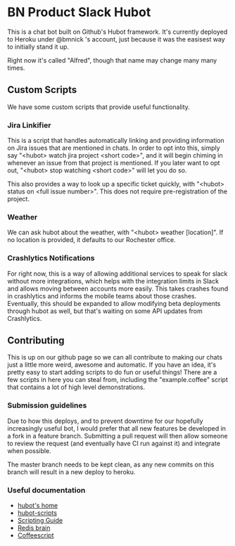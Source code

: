 # BN Product Slack Hubot

This is a chat bot built on Github's Hubot framework. It's currently deployed to Heroku under @bmnick 's account, just because it was the easisest way to initially stand it up.

Right now it's called "Alfred", though that name may change many many times.

## Custom Scripts

We have some custom scripts that provide useful functionality.

### Jira Linkifier

This is a script that handles automatically linking and providing information on Jira issues that are mentioned in chats. In order to opt into this, simply say "&lt;hubot&gt; watch jira project &lt;short code&gt;", and it will begin chiming in whenever an issue from that project is mentioned. If you later want to opt out, "&lt;hubot&gt; stop watching &lt;short code&gt;" will let you do so.

This also provides a way to look up a specific ticket quickly, with "&lt;hubot&gt; status on &lt;full issue number&gt;". This does not require pre-registration of the project.

### Weather

We can ask hubot about the weather, with "&lt;hubot&gt; weather [location]". If no location is provided, it defaults to our Rochester office.

### Crashlytics Notifications

For right now, this is a way of allowing additional services to speak for slack without more integrations, which helps with the integration limits in Slack and allows moving between accounts more easily. This takes crashes found in crashlytics and informs the mobile teams about those crashes. Eventually, this should be expanded to allow modifying beta deployments through hubot as well, but that's waiting on some API updates from Crashlytics.

## Contributing

This is up on our github page so we can all contribute to making our chats just a little more weird, awesome and automatic. If you have an idea, it's pretty easy to start adding scripts to do fun or useful things! There are a few scripts in here you can steal from, including the "example.coffee" script that contains a lot of high level demonstrations.

### Submission guidelines

Due to how this deploys, and to prevent downtime for our hopefully increasingly useful bot, I would prefer that all new features be developed in a fork in a feature branch. Submitting a pull request will then allow someone to review the request (and eventually have CI run against it) and integrate when possible.

The master branch needs to be kept clean, as any new commits on this branch will result in a new deploy to heroku.

### Useful documentation

* [hubot's home](http://hubot.github.com)
* [hubot-scripts](https://github.com/github/hubot-scripts/)
* [Scripting Guide](https://github.com/github/hubot/blob/master/docs/scripting.md)
* [Redis brain](https://github.com/hubot-scripts/hubot-redis-brain)
* [Coffeescript](http://coffeescript.org)

